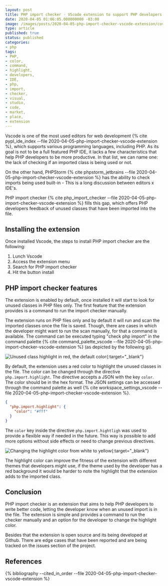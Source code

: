 ```yaml
---
layout: post
title: PHP import checker - VScode extension to support PHP developers
date: 2020-04-05 01:06:05.000000000 -03:00
image: /images/posts/2020-04-05-php-import-checker-vscode-extension/cover.png
type: article
published: true
status: published
categories:
- php
tags:
- PHP,
- color,
- command,
- highlight,
- developers,
- IDE,
- php,
- import,
- checker,
- visual,
- studio,
- code,
- market,
- place,
- extension
---
```


Vscode is one of the most used editors for web development
{% cite pypl_ide_index --file 2020-04-05-php-import-checker-vscode-extension %},
which supports various programming languages, including PHP.
As its goal is not to be a full featured PHP IDE, it lacks a few characteristics
that help PHP developers to be more productive. In that list, we can name one:
the lack of checking if an imported class is being used or not.

On the other hand, PHPStorm {% cite phpstorm_jetbrains --file 2020-04-05-php-import-checker-vscode-extension %}
has the ability to check imports being used built-in - This is a long discussion
between editors x IDE's.

PHP import checker {% cite php_import_checker --file 2020-04-05-php-import-checker-vscode-extension %} fills
this gap, which offers PHP developers feedback of unused classes that have been
imported into the file.

## Installing the extension

Once installed Vscode, the steps to install PHP import checker are the following:

1. Lunch Vscode
2. Access the extension menu
3. Search for PHP import checker
4. Hit the button install

## PHP import checker features

The extension is enabled by default, once installed it will start to look
for unused classes in PHP files only. The first feature that the extension provides
is a command to run the import checker manually.

The extension runs on PHP files only and by default it will run and scan
the imported classes once the file is saved. Though, there are cases in which
the developer might want to run the scan manually, for that a command is
available. The command can be executed typing "check php import" in the
command palette {% cite command_palette_vscode --file 2020-04-05-php-import-checker-vscode-extension %}
(as depicted by the following gi).

![Unused class highlight in red, the default color](https://github.com/marabesi/php-import-checker/blob/master/demo.gif?raw=true){:target="_blank"}

By default, the extension uses a red color to highlight the unused classes in the
file. The color can be changed through the directive `php.import.highlight`. The
directive accepts a JSON with the key `color`. The color should be in the hex
format. The JSON settings can be accessed through the command palette as well
{% cite workspace_settings_vscode --file 2020-04-05-php-import-checker-vscode-extension %}.

```json
{
  "php.import.highlight": {
    "color": "#fff"
  }
}
```

The `color` key inside the directive `php.import.hightligh` was used to provide
a flexible way if needed in the future. This way is possible to add more options
without side effects or need to change previous directives.

![Changing the highlight color from white to yellow](https://github.com/marabesi/php-import-checker/blob/master/demo-color.gif?raw=true){:target="_blank"}

The highlight color can improve the fitness of the extension with different themes
that developers might use, if the theme used by the developer has a red background
it would be harder to note the highlight that the extension adds to the imported
class.

## Conclusion

PHP import checker is an extension that aims to help PHP developers to write better
code, letting the developer know when an unused import is in the file. The extension
is simple and provides a command to run the checker manually and an option for the
developer to change the highlight color.

Besides that the extension is open source and its being developed at Github. There
are edge cases that have been reported and are being tracked on the issues
section of the project.

## References

{% bibliography --cited_in_order --file 2020-04-05-php-import-checker-vscode-extension %}